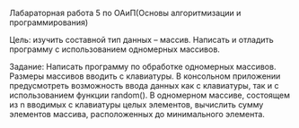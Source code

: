 Лабараторная работа 5 по ОАиП(Основы алгоритмизации и программирования)

Цель: изучить составной тип данных – массив. Написать и отладить программу с использованием одномерных массивов.

Задание: Написать программу по обработке одномерных массивов. Размеры массивов вводить с клавиатуры. В консольном приложении предусмотреть возможность ввода данных как с клавиатуры, так и с использованием функции random().
В одномерном массиве, состоящем из n вводимых с клавиатуры целых элементов, вычислить сумму элементов массива, расположенных до минимального элемента.
